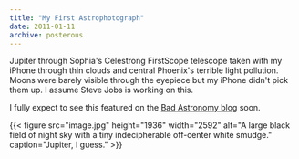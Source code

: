 ```yaml
---
title: "My First Astrophotograph"
date: 2011-01-11
archive: posterous
---
```


Jupiter through Sophia's Celestrong FirstScope telescope taken with my iPhone through thin clouds and central Phoenix's terrible light pollution. Moons were barely visible through the eyepiece but my iPhone didn't pick them up. I assume Steve Jobs is working on this.

I fully expect to see this featured on the [Bad Astronomy blog][ba] soon.

[ba]: http://www.badastronomy.com/index.html

{{< figure 
	src="image.jpg" 
	height="1936" 
	width="2592" 
	alt="A large black field of night sky with a tiny indecipherable off-center white smudge." 
	caption="Jupiter, I guess." >}}
